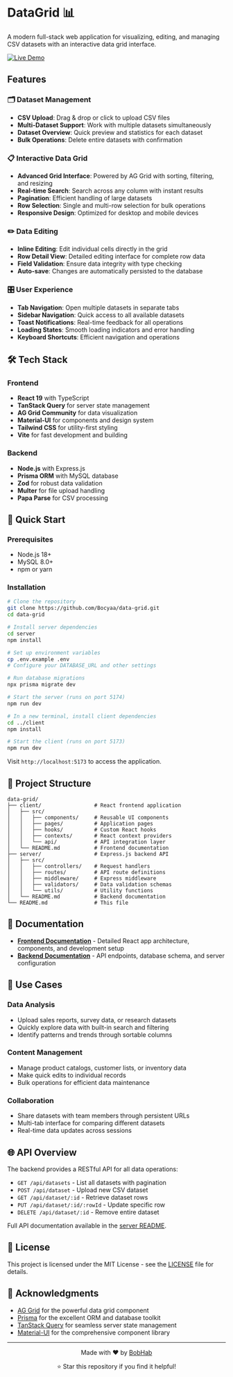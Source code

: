 # DataGrid 📊

A modern full-stack web application for visualizing, editing, and managing CSV datasets with an interactive data grid interface.

[![Live Demo](https://img.shields.io/badge/🚀-Live%20Demo-blue?style=for-the-badge)]([https://your-demo-link.com](https://data-grid-dmlznzw5h-khabirovs-projects.vercel.app/))

## Features

### 🗂️ Dataset Management

- **CSV Upload**: Drag & drop or click to upload CSV files
- **Multi-Dataset Support**: Work with multiple datasets simultaneously
- **Dataset Overview**: Quick preview and statistics for each dataset
- **Bulk Operations**: Delete entire datasets with confirmation

### 📋 Interactive Data Grid

- **Advanced Grid Interface**: Powered by AG Grid with sorting, filtering, and resizing
- **Real-time Search**: Search across any column with instant results
- **Pagination**: Efficient handling of large datasets
- **Row Selection**: Single and multi-row selection for bulk operations
- **Responsive Design**: Optimized for desktop and mobile devices

### ✏️ Data Editing

- **Inline Editing**: Edit individual cells directly in the grid
- **Row Detail View**: Detailed editing interface for complete row data
- **Field Validation**: Ensure data integrity with type checking
- **Auto-save**: Changes are automatically persisted to the database

### 🎛️ User Experience

- **Tab Navigation**: Open multiple datasets in separate tabs
- **Sidebar Navigation**: Quick access to all available datasets
- **Toast Notifications**: Real-time feedback for all operations
- **Loading States**: Smooth loading indicators and error handling
- **Keyboard Shortcuts**: Efficient navigation and operations

## 🛠️ Tech Stack

### Frontend

- **React 19** with TypeScript
- **TanStack Query** for server state management
- **AG Grid Community** for data visualization
- **Material-UI** for components and design system
- **Tailwind CSS** for utility-first styling
- **Vite** for fast development and building

### Backend

- **Node.js** with Express.js
- **Prisma ORM** with MySQL database
- **Zod** for robust data validation
- **Multer** for file upload handling
- **Papa Parse** for CSV processing

## 🚀 Quick Start

### Prerequisites

- Node.js 18+
- MySQL 8.0+
- npm or yarn

### Installation

```bash
# Clone the repository
git clone https://github.com/Bocyaa/data-grid.git
cd data-grid

# Install server dependencies
cd server
npm install

# Set up environment variables
cp .env.example .env
# Configure your DATABASE_URL and other settings

# Run database migrations
npx prisma migrate dev

# Start the server (runs on port 5174)
npm run dev

# In a new terminal, install client dependencies
cd ../client
npm install

# Start the client (runs on port 5173)
npm run dev
```

Visit `http://localhost:5173` to access the application.

## 📁 Project Structure

```
data-grid/
├── client/                 # React frontend application
│   ├── src/
│   │   ├── components/     # Reusable UI components
│   │   ├── pages/          # Application pages
│   │   ├── hooks/          # Custom React hooks
│   │   ├── contexts/       # React context providers
│   │   └── api/            # API integration layer
│   └── README.md           # Frontend documentation
├── server/                 # Express.js backend API
│   ├── src/
│   │   ├── controllers/    # Request handlers
│   │   ├── routes/         # API route definitions
│   │   ├── middleware/     # Express middleware
│   │   ├── validators/     # Data validation schemas
│   │   └── utils/          # Utility functions
│   └── README.md           # Backend documentation
└── README.md               # This file
```

## 📖 Documentation

- **[Frontend Documentation](./client/README.md)** - Detailed React app architecture, components, and development setup
- **[Backend Documentation](./server/README.md)** - API endpoints, database schema, and server configuration

## 🎯 Use Cases

### Data Analysis

- Upload sales reports, survey data, or research datasets
- Quickly explore data with built-in search and filtering
- Identify patterns and trends through sortable columns

### Content Management

- Manage product catalogs, customer lists, or inventory data
- Make quick edits to individual records
- Bulk operations for efficient data maintenance

### Collaboration

- Share datasets with team members through persistent URLs
- Multi-tab interface for comparing different datasets
- Real-time data updates across sessions

## 🌐 API Overview

The backend provides a RESTful API for all data operations:

- `GET /api/datasets` - List all datasets with pagination
- `POST /api/dataset` - Upload new CSV dataset
- `GET /api/dataset/:id` - Retrieve dataset rows
- `PUT /api/dataset/:id/:rowId` - Update specific row
- `DELETE /api/dataset/:id` - Remove entire dataset

Full API documentation available in the [server README](./server/README.md).

## 📝 License

This project is licensed under the MIT License - see the [LICENSE](LICENSE) file for details.

## 🙏 Acknowledgments

- [AG Grid](https://ag-grid.com/) for the powerful data grid component
- [Prisma](https://prisma.io/) for the excellent ORM and database toolkit
- [TanStack Query](https://tanstack.com/query) for seamless server state management
- [Material-UI](https://mui.com/) for the comprehensive component library

---

<div align="center">
  <p>Made with ❤️ by <a href="https://github.com/Bocyaa">BobHab</a></p>
  <p>⭐ Star this repository if you find it helpful!</p>
</div>
